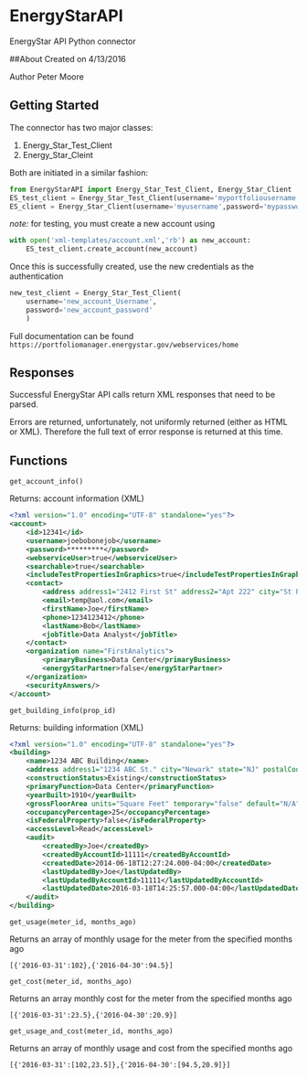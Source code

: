 # EnergyStarAPI
EnergyStar API Python connector

##About
Created on 4/13/2016

Author Peter Moore

## Getting Started
The connector has two major classes:

1. Energy_Star_Test_Client
2. Energy_Star_Cleint

Both are initiated in a similar fashion:
```python
from EnergyStarAPI import Energy_Star_Test_Client, Energy_Star_Client
ES_test_client = Energy_Star_Test_Client(username='myportfoliousername', password='mypassword')
ES_client = Energy_Star_Client(username='myusername',password='mypassword')
```
_note:_ for testing, you must create a new account using
```python	
with open('xml-templates/account.xml','rb') as new_account:
	ES_test_client.create_account(new_account)
```
Once this is successfully created, use the new credentials as the authentication
```python
new_test_client = Energy_Star_Test_Client(
	username='new_account_Username',
	password='new_account_password'
	)
```
Full documentation can be found `https://portfoliomanager.energystar.gov/webservices/home`

## Responses

Successful EnergyStar API calls return XML responses that need to be parsed.

Errors are returned, unfortunately, not uniformly returned (either as HTML or XML). Therefore the full text of error response is returned at this time.

## Functions

	get_account_info()

Returns: account information (XML)
```xml
<?xml version="1.0" encoding="UTF-8" standalone="yes"?>
<account>
	<id>12341</id>
	<username>joebobonejob</username>
	<password>*********</password>
	<webserviceUser>true</webserviceUser>
	<searchable>true</searchable>
	<includeTestPropertiesInGraphics>true</includeTestPropertiesInGraphics>
	<contact>
		<address address1="2412 First St" address2="Apt 222" city="St Petersburg" state="FL" postalCode="61234" country="US"/>
		<email>temp@aol.com</email>
		<firstName>Joe</firstName>
		<phone>1234123412</phone>
		<lastName>Bob</lastName>
		<jobTitle>Data Analyst</jobTitle>
	</contact>
	<organization name="FirstAnalytics">
		<primaryBusiness>Data Center</primaryBusiness>
		<energyStarPartner>false</energyStarPartner>
	</organization>
	<securityAnswers/>
</account>
```
	
	get_building_info(prop_id)

Returns: building information (XML)
```xml
<?xml version="1.0" encoding="UTF-8" standalone="yes"?>
<building>
	<name>1234 ABC Building</name>
	<address address1="1234 ABC St." city="Newark" state="NJ" postalCode="09231" county="Newark" country="US"/>
	<constructionStatus>Existing</constructionStatus>
	<primaryFunction>Data Center</primaryFunction>
	<yearBuilt>1910</yearBuilt>
	<grossFloorArea units="Square Feet" temporary="false" default="N/A"><value>4800</value></grossFloorArea>
	<occupancyPercentage>25</occupancyPercentage>
	<isFederalProperty>false</isFederalProperty>
	<accessLevel>Read</accessLevel>
	<audit>
		<createdBy>Joe</createdBy>
		<createdByAccountId>11111</createdByAccountId>
		<createdDate>2014-06-18T12:27:24.000-04:00</createdDate>
		<lastUpdatedBy>Joe</lastUpdatedBy>
		<lastUpdatedByAccountId>11111</lastUpdatedByAccountId>
		<lastUpdatedDate>2016-03-18T14:25:57.000-04:00</lastUpdatedDate>
	</audit>
</building>
```
	
	get_usage(meter_id, months_ago)

Returns an array of monthly usage for the meter from the specified months ago

	[{'2016-03-31':102},{'2016-04-30':94.5}]

	get_cost(meter_id, months_ago)

Returns an array monthly cost for the meter from the specified months ago
	
	[{'2016-03-31':23.5},{'2016-04-30':20.9}]

	get_usage_and_cost(meter_id, months_ago)

Returns an array of monthly usage and cost from the specified months ago

	[{'2016-03-31':[102,23.5]},{'2016-04-30':[94.5,20.9]}]
